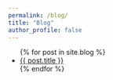 ```yaml
---
permalink: /blog/
title: "Blog"
author_profile: false
---
```


<ul>
{% for post in site.blog %}
  <li>
    <a href="{{ post.url | relative_url }}">{{ post.title }}</a>
  </li>
{% endfor %}
</ul>
